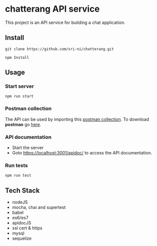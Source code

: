 # chatterang API service
This project is an API service for building a chat application.

## Install
`git clone https://github.com/sri-ni/chatterang.git`

`npm Install`

## Usage

### Start server
`npm run start`

### Postman collection
The API can be used by importing this [postman collection](https://www.getpostman.com/collections/1c0944ec54b12ec1b864).
To download **postman** go [here](https://www.getpostman.com/).

### API documentation
- Start the server 
- Goto [https://localhost:3001/apidoc/](https://localhost:3001/apidoc/) to access the API documentation.

### Run tests
`npm run test`


## Tech Stack
- nodeJS
- mocha, chai and supertest
- babel
- es6/es7
- apidocJS
- ssl cert & https
- mysql
- sequelize
